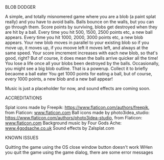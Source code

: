 BLOB DODGER

A simple, and totally misnomered game where you are a blob (a paint splat really) and you have to avoid balls. 
Balls bounce on the walls, but you can go through them. 
Score points by surviving, blobs get destroyed when they are hit by a ball.
Every time you hit 500, 1500, 2500 points etc, a new ball appears.
Every time you hit 1000, 2000, 3000 points etc, a new blob appears. Your new blob moves in parallel to your existing blob
so if you move up, it moves up, if you moove left it moves left, and always at the same speed.
Your score imcrement increases with each new blob, so that's good, right? But of course, it does mean the balls arrive quicker all the time!
You lose a life once all your blobs been destroyed by the balls.
Occasionally, you might see a big blob outline. That is a powerup. Collect it to briefly becaome a ball eater
You get 1000 points for eating a ball, but of course, every 1000 points, a new blob and a new ball appear!

Music is just a placeholder for now, and sound effects are coming soon.



ACCREDITATIONS

Splat icons made by Freepik: https://www.flaticon.com/authors/freepik, from Flaticon: www.flaticon.com
Ball icons made by photo3idea_studio: https://www.flaticon.com/authors/photo3idea-studio, from Flaticon:  www.flaticon.com
Background music by Four Gods Ache: www.4godsache.co.uk
Sound effects by Zalsplat.com


KNOWN ISSUES

Quitting the game using the OS close window button doesn't work
WHen you quit the game using the game dialog, there are some error messages